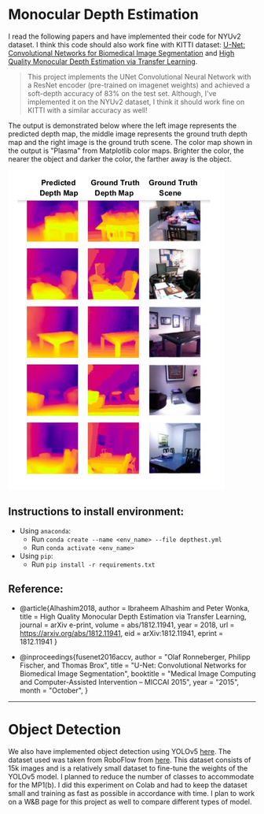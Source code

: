 # Monocular Depth Estimation
I read the following papers and have implemented their code for NYUv2 dataset. I think this code should also work fine with KITTI dataset: [U-Net: Convolutional Networks for Biomedical Image Segmentation](https://arxiv.org/abs/1505.04597) and [High Quality Monocular Depth Estimation via Transfer Learning](https://arxiv.org/abs/1812.11941).

> This project implements the UNet Convolutional Neural Network with a ResNet encoder (pre-trained on imagenet weights) and achieved a soft-depth accuracy of 83% on the test set. Although, I've implemented it on the NYUv2 dataset, I think it should work fine on KITTI with a similar accuracy as well!

The output is demonstrated below where the left image represents the predicted depth map, the middle image represents the ground truth depth map and the right image is the ground truth scene. The color map shown in the output is "Plasma" from Matplotlib color maps. Brighter the color, the nearer the object and darker the color, the farther away is the object.

<img src="./images/output.png"/>


## Instructions to install environment:
- Using `anaconda`:
  - Run `conda create --name <env_name> --file depthest.yml`
  - Run `conda activate <env_name>`
- Using `pip`:
  - Run `pip install -r requirements.txt`

## Reference:
- @article{Alhashim2018,
  author    = Ibraheem Alhashim and Peter Wonka,
  title     = High Quality Monocular Depth Estimation via Transfer Learning,
  journal   = arXiv e-print,
  volume    = abs/1812.11941,
  year      = 2018,
  url       = https://arxiv.org/abs/1812.11941,
  eid       = arXiv:1812.11941,
  eprint    = 1812.11941
 }

- @inproceedings{fusenet2016accv,
 author    = "Olaf Ronneberger, Philipp Fischer, and Thomas Brox",
 title     = "U-Net: Convolutional Networks for Biomedical Image Segmentation",
 booktitle = "Medical Image Computing and Computer-Assisted Intervention – MICCAI 2015",
 year      = "2015",
 month     = "October",
}

---

# Object Detection

We also have implemented object detection using YOLOv5 [here](https://github.com/AnshMittal1811/MonocularDepthEstimation/tree/master/object_detection). The dataset used was taken from RoboFlow from [here](https://public.roboflow.com/object-detection/self-driving-car/3). This dataset consists of 15k images and is a relatively small dataset to fine-tune the weights of the YOLOv5 model. I planned to reduce the number of classes to accommodate for the MP1(b). I did this experiment on Colab and had to keep the dataset small and training as fast as possible in accordance with time. I plan to work on a W&B page for this project as well to compare different types of model.
